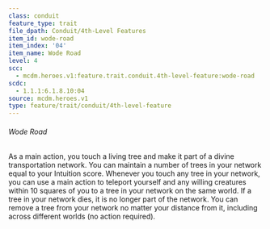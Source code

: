 ```yaml
---
class: conduit
feature_type: trait
file_dpath: Conduit/4th-Level Features
item_id: wode-road
item_index: '04'
item_name: Wode Road
level: 4
scc:
  - mcdm.heroes.v1:feature.trait.conduit.4th-level-feature:wode-road
scdc:
  - 1.1.1:6.1.8.10:04
source: mcdm.heroes.v1
type: feature/trait/conduit/4th-level-feature
---
```


###### Wode Road

As a main action, you touch a living tree and make it part of a divine transportation network. You can maintain a number of trees in your network equal to your Intuition score. Whenever you touch any tree in your network, you can use a main action to teleport yourself and any willing creatures within 10 squares of you to a tree in your network on the same world. If a tree in your network dies, it is no longer part of the network. You can remove a tree from your network no matter your distance from it, including across different worlds (no action required).
